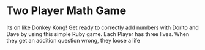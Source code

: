 Two Player Math Game
=====================

Its on like Donkey Kong!
Get ready to correctly add numbers with Dorito and Dave by using 
this simple Ruby game. 
Each Player has three lives. 
When they get an addition question wrong, they loose a life 


